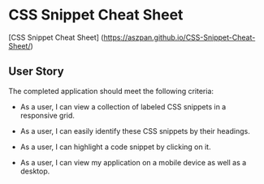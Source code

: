 # CSS Snippet Cheat Sheet

[CSS Snippet Cheat Sheet] (https://aszpan.github.io/CSS-Snippet-Cheat-Sheet/)

## User Story

The completed application should meet the following criteria:

* As a user, I can view a collection of labeled CSS snippets in a responsive grid.

* As a user, I can easily identify these CSS snippets by their headings.

* As a user, I can highlight a code snippet by clicking on it.

* As a user, I can view my application on a mobile device as well as a desktop.

